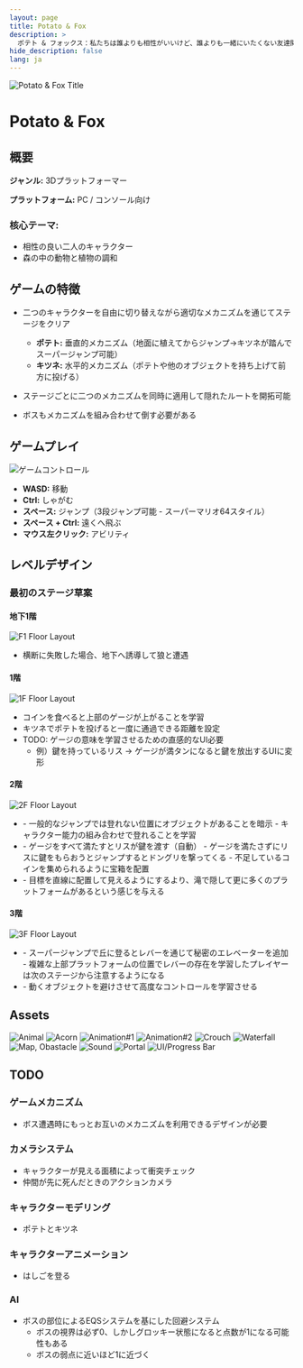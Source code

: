 ```yaml
---
layout: page
title: Potato & Fox
description: >
  ポテト & フォックス：私たちは誰よりも相性がいいけど、誰よりも一緒にいたくない友達関係
hide_description: false
lang: ja
---
```


![Potato & Fox Title](/assets/img/blog/gamedesign/potato-fox/title.png)

# Potato & Fox

## 概要

**ジャンル:** 3Dプラットフォーマー

**プラットフォーム:** PC / コンソール向け

### **核心テーマ**:
- 相性の良い二人のキャラクター
- 森の中の動物と植物の調和

## ゲームの特徴

- 二つのキャラクターを自由に切り替えながら適切なメカニズムを通じてステージをクリア

    - **ポテト:** 垂直的メカニズム（地面に植えてからジャンプ→キツネが踏んでスーパージャンプ可能）
    - **キツネ:** 水平的メカニズム（ポテトや他のオブジェクトを持ち上げて前方に投げる）

- ステージごとに二つのメカニズムを同時に適用して隠れたルートを開拓可能

- ボスもメカニズムを組み合わせて倒す必要がある

## ゲームプレイ

![ゲームコントロール](/assets/img/blog/gamedesign/potato-fox/controls.jpg)

- **WASD:** 移動
- **Ctrl:** しゃがむ
- **スペース:** ジャンプ（3段ジャンプ可能 - スーパーマリオ64スタイル）
- **スペース + Ctrl:** 遠くへ飛ぶ
- **マウス左クリック:** アビリティ

## レベルデザイン

### 最初のステージ草案

#### 地下1階

![F1 Floor Layout](/assets/img/blog/gamedesign/potato-fox/f1-layout.jpg)

- 横断に失敗した場合、地下へ誘導して狼と遭遇

#### 1階

![1F Floor Layout](/assets/img/blog/gamedesign/potato-fox/1f-layout.jpg)

- コインを食べると上部のゲージが上がることを学習
- キツネでポテトを投げると一度に通過できる距離を設定
- TODO: ゲージの意味を学習させるための直感的なUI必要
  - 例）鍵を持っているリス → ゲージが満タンになると鍵を放出するUIに変形

#### 2階

![2F Floor Layout](/assets/img/blog/gamedesign/potato-fox/2f-layout.jpg)

- <movement>
  - 一般的なジャンプでは登れない位置にオブジェクトがあることを暗示
  - キャラクター能力の組み合わせで登れることを学習
- <evade>
  - ゲージをすべて満たすとリスが鍵を渡す（自動）
  - ゲージを満たさずにリスに鍵をもらおうとジャンプするとドングリを撃ってくる
  - 不足しているコインを集められるように宝箱を配置
- <goal>
  - 目標を直線に配置して見えるようにするより、滝で隠して更に多くのプラットフォームがあるという感じを与える

#### 3階

![3F Floor Layout](/assets/img/blog/gamedesign/potato-fox/3f-layout.jpg)

- <movement>
  - スーパージャンプで丘に登るとレバーを通じて秘密のエレベーターを追加
  - 複雑な上部プラットフォームの位置でレバーの存在を学習したプレイヤーは次のステージから注意するようになる
- <evade>
  - 動くオブジェクトを避けさせて高度なコントロールを学習させる

## Assets
![Animal](https://www.fab.com/ko/listings/8a1a99a3-e09c-437e-80b5-ad00ef44cd5c)
![Acorn](https://www.fab.com/ko/listings/49159673-0da0-4162-8c45-84f91f849f3f)
![Animation#1](https://www.fab.com/ko/listings/0a4a5e43-6941-4a4b-ba7f-2bf7e8015c5c)
![Animation#2](https://www.fab.com/ko/listings/9319491d-0e91-422c-9b67-ad4bf6c01a02)
![Crouch](https://youtu.be/0DQJkzLqCLk?si=6FFzrlz8CaARFIkU)
![Waterfall](https://www.fab.com/ko/listings/23869931-3e46-4c42-b541-9f6057f12d13)
![Map, Obastacle](https://www.fab.com/ko/listings/07924fb1-9117-4b6f-9d3e-ac4f0c91e615)
![Sound](https://pixabay.com/sound-effects/search/game/)
![Portal](https://www.fab.com/ko/listings/09c25974-9702-42f0-8265-67cf982824b7)
![UI/Progress Bar](https://www.fab.com/ko/listings/59e7553a-5800-4757-ab63-0f0d2726f050)

## TODO

### ゲームメカニズム
- ボス遭遇時にもっとお互いのメカニズムを利用できるデザインが必要

### カメラシステム
- キャラクターが見える面積によって衝突チェック
- 仲間が先に死んだときのアクションカメラ

### キャラクターモデリング
- ポテトとキツネ

### キャラクターアニメーション
- はしごを登る

### AI
- ボスの部位によるEQSシステムを基にした回避システム
  - ボスの視界は必ず0、しかしグロッキー状態になると点数が1になる可能性もある
  - ボスの弱点に近いほど1に近づく